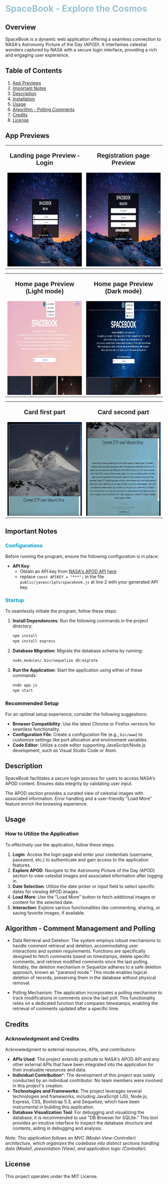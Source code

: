 # <span style="color: #9AC1D1;">SpaceBook - Explore the Cosmos</span>

## Overview
SpaceBook is a dynamic web application offering a seamless connection to NASA's Astronomy Picture of the Day (APOD). It intertwines celestial wonders captured by NASA with a secure login interface, providing a rich and engaging user experience.

## Table of Contents

1. [App Previews](#app-previews)
2. [Important Notes](#important-notes)
3. [Description](#description)
4. [Installation](#installation)
5. [Usage](#usage)
6. [Algorithm - Polling Comments](#algorithm---polling-comments)
7. [Credits](#credits)
8. [License](#license)

## App Previews
<table width="100%"> 
  <tr>
    <td width="50%">
      <div align="center">
        <p style="font-family: 'Arial', sans-serif; font-size: 20px; font-weight: bold;">Landing page Preview - Login</p>
        <img src="public/images/appPreview/signIn.png" width="300" height="300">
      </div>
    </td> 
    <td width="50%">
      <div align="center">
        <p style="font-family: 'Arial', sans-serif; font-size: 20px; font-weight: bold;">Registration page Preview</p>
        <img src="public/images/appPreview/register.png" width="300" height="300">
      </div>
    </td>
  </tr>
</table>

<table width="100%"> 
  <tr>
    <td width="50%">
      <div align="center">
        <p style="font-family: 'Arial', sans-serif; font-size: 20px; font-weight: bold"> Home page Preview (Light mode)</p>
        <img src="public/images/appPreview/lightMode.png" width="300" height="300">
      </div>
    </td> 
    <td width="50%">
      <div align="center">
        <p style="font-family: 'Arial', sans-serif; font-size: 20px; font-weight: bold"> Home page Preview (Dark mode)</p>
        <img src="public/images/appPreview/darkMode.png" width="300" height="300">
      </div>
    </td>
  </tr>
</table>

<table width="100%"> 
  <tr>
    <td width="50%">
      <div align="center">
        <p style="font-family: 'Arial', sans-serif; font-size: 20px; font-weight: bold">Card first part</p>
        <img src="public/images/appPreview/CardFirstPart.png" width="300" height="300">
      </div>
    </td> 
    <td width="50%">
      <div align="center">
        <p style="font-family: 'Arial', sans-serif; font-size: 20px; font-weight: bold">Card second part</p>
        <img src="public/images/appPreview/cardSecondPart.png" width="300" height="300">
      </div>
    </td>
  </tr>
</table>

## Important Notes


### <span style="color: #069DCA;">Configurations</span>
Before running the program, ensure the following configuration is in place:

- **API Key**: 
  * Obtain an API key from [NASA's APOD API](https://api.nasa.gov) [here](https://api.nasa.gov) 
  * replace `const APIKEY = "***";` in the file `public/javascripts/spacebook.js` at line 2 with your generated API key.


### <span style="color: #069DCA;">Startup</span>

To seamlessly initiate the program, follow these steps:

1. **Install Dependencies**: Run the following commands in the project directory:
    ```bash
    npm install
    npm install express
    ```
2. **Database Migration**: Migrate the database schema by running:
    ```bash
    node_modules/.bin/sequelize db:migrate
    ```
3. **Run the Application**: Start the application using either of these commands:
    ```bash
    node app.js
    npm start
    ```

### Recommended Setup

For an optimal setup experience, consider the following suggestions:

- **Browser Compatibility**: Use the latest Chrome or Firefox versions for seamless functionality.
- **Configuration File**: Create a configuration file (e.g., `bin/www`) to customize settings like port allocation and environment variables.
- **Code Editor**: Utilize a code editor supporting JavaScript/Node.js development, such as Visual Studio Code or Atom.

## Description

SpaceBook facilitates a secure login process for users to access NASA's APOD content. 
Ensures data integrity by validating user input.

The APOD section provides a curated view of celestial images with associated information. Error handling and a user-friendly "Load More" feature enrich the browsing experience.

## Usage

### How to Utilize the Application

To effectively use the application, follow these steps:

1. **Login**: Access the login page and enter your credentials (username, password, etc.) to authenticate and gain access to the application features.
2. **Explore APOD**: Navigate to the Astronomy Picture of the Day (APOD) section to view celestial images and associated information after logging in.
3. **Date Selection**: Utilize the date picker or input field to select specific dates for viewing APOD images.
4. **Load More**: Use the "Load More" button to fetch additional images or content for the selected date.
5. **Interaction**: Explore various functionalities like commenting, sharing, or saving favorite images, if available.


## Algorithm - Comment Management and Polling

- Data Retrieval and Deletion: The system employs robust mechanisms to handle comment retrieval and deletion, accommodating user interactions and system requirements. Functions are specifically designed to fetch comments based on timestamps, delete specific comments, and retrieve modified comments since the last polling. Notably, the deletion mechanism in Sequelize adheres to a safe deletion approach, known as "paranoid mode." This mode enables logical deletion of records, preserving them in the database without physical removal.

- Polling Mechanism: The application incorporates a polling mechanism to track modifications in comments since the last poll. This functionality relies on a dedicated function that compares timestamps, enabling the retrieval of comments updated after a specific time.



## Credits

### Acknowledgment and Credits

Acknowledgment to external resources, APIs, and contributors:

- **APIs Used**: The project extends gratitude to NASA's APOD API and any other external APIs that have been integrated into the application for their invaluable resources and data.
- **Individual Contribution***: The development of this project was solely conducted by an individual contributor. No team members were involved in this project's creation.
- **Technologies and Frameworks**: The project leverages several technologies and frameworks, including JavaScript (JS), Node.js, Express, CSS, Bootstrap 5.3, and Sequelize, which have been instrumental in building this application.
- **Database Visualization Tool**: For debugging and visualizing the database, it is recommended to use "DB Browser for SQLite." This tool provides an intuitive interface to inspect the database structure and contents, aiding in debugging and analysis.

*Note: This application follows an MVC (Model-View-Controller) architecture, which organizes the codebase into distinct sections handling data (Model), presentation (View), and application logic (Controller).*

## License

This project operates under the MIT License.
